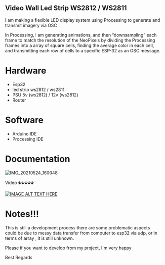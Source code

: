 ## Video Wall Led Strip WS2812 / WS2811

I am making a flexible LED display system using Processing to generate and transmit imagery via OSC

In Processing, I am generating animations, and then “downsampling” each frame to match the resolution of the NeoPixels by dividing the Processing frames into a array of square cells, finding the average color in each cell, and transmitting each row of cells to a specific ESP-32 as an OSC message.

# Hardware 
- Esp32 
- led strip ws2812 / ws2811
- PSU 5v (ws2812) / 12v (ws2812)
- Router

# Software
- Arduino IDE
- Processing IDE

# Documentation

![IMG_20210524_160048](https://user-images.githubusercontent.com/50385294/125770272-52446407-a4c4-4b9f-a458-ed7c5690f08a.jpg)

Video
🡻🡻🡻🡻🡻

[![IMAGE ALT TEXT HERE](https://img.youtube.com/vi/N2Eva2dZg2o/0.jpg)](https://www.youtube.com/watch?v=N2Eva2dZg2o")


# Notes!!!

This is still a development process there are some problematic aspects could be due to messy data transfer from computer to esp32 via udp, or in terms of array , it is still unknown.

Please if you want to develop from my project, I'm very happy

Best Regards
